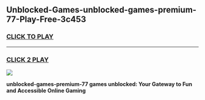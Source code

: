 
## Unblocked-Games-unblocked-games-premium-77-Play-Free-3c453
<h3>
<a href="https://premium76.site?title=unblocked-games-premium-77&ref=18A">CLICK TO PLAY</a></h3>
<hr>

<h3>
<a href="https://premium76.site?title=unblocked-games-premium-77&ref=18A">CLICK 2 PLAY</a>
  
</h3>

<a href="https://premium76.site?title=unblocked-games-premium-77&ref=18A"><img src="https://clearcache.store/games.png"></a>


**unblocked-games-premium-77 games unblocked: Your Gateway to Fun and Accessible Online Gaming**
